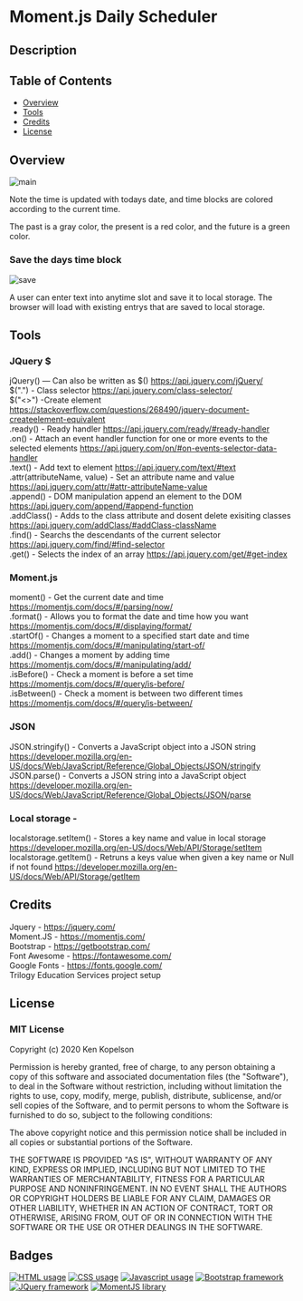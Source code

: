 # Moment.js Daily Scheduler


## Description


## Table of Contents

* [Overview](#overview)
* [Tools](#tools)
* [Credits](#credits)
* [License](#license)

## Overview
![main](https://user-images.githubusercontent.com/57735283/94873533-56593800-0404-11eb-8f33-494088c8fc20.gif)

<p>Note the time is updated with todays date, and time blocks are colored according to the current time.</p>
<p>The past is a gray color, the present is a red color, and the future is a green color.</p> 

### Save the days time block
![save](https://user-images.githubusercontent.com/57735283/94873659-a637ff00-0404-11eb-9dd4-0fb2361331b5.gif)

<p>A user can enter text into anytime slot and save it to local storage. The browser will load with existing entrys that are saved to local storage.</p>

## Tools
 ### JQuery $
  jQuery() — Can also be written as $() https://api.jquery.com/jQuery/ <br/>
  $(".") - Class selector https://api.jquery.com/class-selector/ <br/>
  $("<>") -Create element https://stackoverflow.com/questions/268490/jquery-document-createelement-equivalent <br/>
  .ready() - Ready handler https://api.jquery.com/ready/#ready-handler <br/>
  .on() - Attach an event handler function for one or more events to the selected elements https://api.jquery.com/on/#on-events-selector-data-handler <br/>
  .text() - Add text to element https://api.jquery.com/text/#text <br/>
  .attr(attributeName, value) - Set an attribute name and value https://api.jquery.com/attr/#attr-attributeName-value <br/>
  .append() - DOM manipulation append an element to the DOM https://api.jquery.com/append/#append-function <br/>
  .addClass() - Adds to the class attribute and dosent delete exisiting classes https://api.jquery.com/addClass/#addClass-className <br/>
  .find() - Searchs the descendants of the current selector https://api.jquery.com/find/#find-selector <br/>
  .get() - Selects the index of an array https://api.jquery.com/get/#get-index <br/>
 ### Moment.js
 moment() - Get the current date and time https://momentjs.com/docs/#/parsing/now/ <br/>
 .format() - Allows you to format the date and time how you want https://momentjs.com/docs/#/displaying/format/ <br/>
 .startOf() - Changes a moment to a specified start date and time https://momentjs.com/docs/#/manipulating/start-of/ <br/>
 .add() - Changes a moment by adding time https://momentjs.com/docs/#/manipulating/add/ <br/>
 .isBefore() - Check a moment is before a set time https://momentjs.com/docs/#/query/is-before/ <br/>
 .isBetween() - Check a moment is between two different times https://momentjs.com/docs/#/query/is-between/ <br/>
 ### JSON
 JSON.stringify() - Converts a JavaScript object into a JSON string https://developer.mozilla.org/en-US/docs/Web/JavaScript/Reference/Global_Objects/JSON/stringify <br/>
 JSON.parse() - Converts a JSON string into a JavaScript object https://developer.mozilla.org/en-US/docs/Web/JavaScript/Reference/Global_Objects/JSON/parse <br/>
 ### Local storage - 
 localstorage.setItem() - Stores a key name and value in local storage https://developer.mozilla.org/en-US/docs/Web/API/Storage/setItem <br/>
 localstorage.getItem() - Retruns a keys value when given a key name or Null if not found https://developer.mozilla.org/en-US/docs/Web/API/Storage/getItem <br/>

## Credits
Jquery - https://jquery.com/ <br/>
Moment.JS - https://momentjs.com/ <br/>
Bootstrap - https://getbootstrap.com/ <br/>
Font Awesome - https://fontawesome.com/ <br/>
Google Fonts - https://fonts.google.com/ <br/>
Trilogy Education Services project setup <br/>

## License

### MIT License

Copyright (c) 2020 Ken Kopelson

Permission is hereby granted, free of charge, to any person obtaining a copy
of this software and associated documentation files (the "Software"), to deal
in the Software without restriction, including without limitation the rights
to use, copy, modify, merge, publish, distribute, sublicense, and/or sell
copies of the Software, and to permit persons to whom the Software is
furnished to do so, subject to the following conditions:

The above copyright notice and this permission notice shall be included in all
copies or substantial portions of the Software.

THE SOFTWARE IS PROVIDED "AS IS", WITHOUT WARRANTY OF ANY KIND, EXPRESS OR
IMPLIED, INCLUDING BUT NOT LIMITED TO THE WARRANTIES OF MERCHANTABILITY,
FITNESS FOR A PARTICULAR PURPOSE AND NONINFRINGEMENT. IN NO EVENT SHALL THE
AUTHORS OR COPYRIGHT HOLDERS BE LIABLE FOR ANY CLAIM, DAMAGES OR OTHER
LIABILITY, WHETHER IN AN ACTION OF CONTRACT, TORT OR OTHERWISE, ARISING FROM,
OUT OF OR IN CONNECTION WITH THE SOFTWARE OR THE USE OR OTHER DEALINGS IN THE
SOFTWARE.

## Badges
<a href="https://img.shields.io/badge/HTML-16.0%25-red"><img alt="HTML usage" src="https://img.shields.io/badge/HTML-16.0%25-red"></a> <a href="https://img.shields.io/badge/CSS-23.5%25-purple"><img alt="CSS usage" src="https://img.shields.io/badge/CSS-23.5%25-purple"></a> <a href="https://img.shields.io/badge/JavaScript-60.5%25-yellow"><img alt="Javascript usage" src="https://img.shields.io/badge/JavaScript-60.5%25-yellow"></a> <a href="https://img.shields.io/badge/Framework-Bootstrap-blue"><img alt="Bootstrap framework" src="https://img.shields.io/badge/Framework-Bootstrap-blue"></a> <a href="https://img.shields.io/badge/Framework-JQuery-blue"><img alt="JQuery framework" src="https://img.shields.io/badge/Framework-JQuery-blue"></a> <a href="https://img.shields.io/badge/Library-MomentJS-green"><img alt="MomentJS library" src="https://img.shields.io/badge/Library-MomentJS-green"></a>
